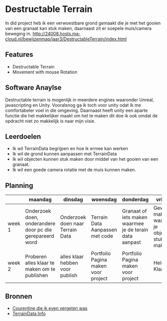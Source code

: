 # Destructable Terrain
In did project heb ik een verwoestbare grond gemaakt die je met het gooien van een granaat kan stuk maken, daarnaast zit er soepele muis/camera beweging in.
http://24008.hosts.ma-cloud.nl/bewijzenmap/jaar3/DestructableTerrain/index.html

## Features
- Destructable Terrain
- Movement with mouse Rotation

## Software Anaylse 
Destructable terrain is mogenlijk in meerdere engines waaronder Unreal, javascripting en Unity. 
Vooralsnog ga ik toch voor unity odat ik me comfortabeler voel in die omgeving. 
Daarnaast heeft unity een aparte functie die het makkelijker maakt om het te maken
dit doe ik ook omdat de opdracht niet zo makkelijk is naar mijn visie.

## Leerdoelen 
- Ik wil TerrainData begrijpen en hoe ik ermee kan werken
- Ik wil de grond kunnen aanpassen met TerrainData
- Ik wil objecten kunnen stuk maken door middel van het gooien van een granaat.
- Ik wil een goede camera rotatie met de muis kunnen maken.

## Planning 
| | maandag | dinsdag | woensdag | donderdag | vrijdag |
| --- | --- | --- | --- | --- | --- |
|week 1 | Onderzoek doen, onderandere door pc die gerepareerd word | Onderzoek doen naar Terrain Data | Terrain Data Aanpassen met code | Granaat of iets maken waarmee je de terain data aanpast | Geweer maken waarmee je objecten stuk kan maken |
|week 2 | Proberen alles klaar te maken om te publishen | alles klaar hebben voor publish | Portfolio Pagina maken voor project | Portfolio Pagina maken voor project | Helemaal Klaar |

## Bronnen
- [Courentine die ik even vergeten was](https://docs.unity3d.com/ScriptReference/WaitForSeconds.html)
- [TerrainData Info](https://docs.unity3d.com/ScriptReference/TerrainData.html)
